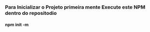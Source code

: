 ### Para Inicializar o Projeto primeira mente Execute este NPM dentro do repositodio
#### npm init -m